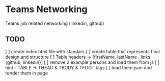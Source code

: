 # Teams Networking

Teams job related networking (linkedin, github)

## TODO

[ ] create index.html file with standars
[ ] create table that represents final design and structure 
[ ] Table headers -> [firstName, lastName , links {github, linkedin}]
[ ] remove 2 example persons and load them from js 
[ ] hint - TABLE -> THEAD & TBODY & TFOOT tags
[ ] load them.json and render them in page